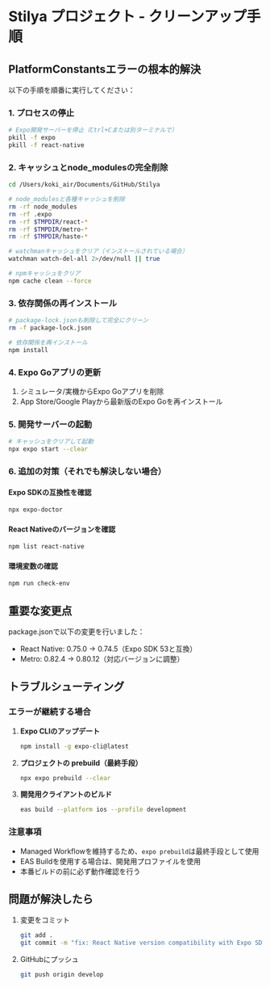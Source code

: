 # Stilya プロジェクト - クリーンアップ手順

## PlatformConstantsエラーの根本的解決

以下の手順を順番に実行してください：

### 1. プロセスの停止
```bash
# Expo開発サーバーを停止（Ctrl+Cまたは別ターミナルで）
pkill -f expo
pkill -f react-native
```

### 2. キャッシュとnode_modulesの完全削除
```bash
cd /Users/koki_air/Documents/GitHub/Stilya

# node_modulesと各種キャッシュを削除
rm -rf node_modules
rm -rf .expo
rm -rf $TMPDIR/react-*
rm -rf $TMPDIR/metro-*
rm -rf $TMPDIR/haste-*

# watchmanキャッシュをクリア（インストールされている場合）
watchman watch-del-all 2>/dev/null || true

# npmキャッシュをクリア
npm cache clean --force
```

### 3. 依存関係の再インストール
```bash
# package-lock.jsonも削除して完全にクリーン
rm -f package-lock.json

# 依存関係を再インストール
npm install
```

### 4. Expo Goアプリの更新
1. シミュレータ/実機からExpo Goアプリを削除
2. App Store/Google Playから最新版のExpo Goを再インストール

### 5. 開発サーバーの起動
```bash
# キャッシュをクリアして起動
npx expo start --clear
```

### 6. 追加の対策（それでも解決しない場合）

#### Expo SDKの互換性を確認
```bash
npx expo-doctor
```

#### React Nativeのバージョンを確認
```bash
npm list react-native
```

#### 環境変数の確認
```bash
npm run check-env
```

## 重要な変更点

package.jsonで以下の変更を行いました：
- React Native: 0.75.0 → 0.74.5（Expo SDK 53と互換）
- Metro: 0.82.4 → 0.80.12（対応バージョンに調整）

## トラブルシューティング

### エラーが継続する場合

1. **Expo CLIのアップデート**
   ```bash
   npm install -g expo-cli@latest
   ```

2. **プロジェクトの prebuild（最終手段）**
   ```bash
   npx expo prebuild --clear
   ```

3. **開発用クライアントのビルド**
   ```bash
   eas build --platform ios --profile development
   ```

### 注意事項

- Managed Workflowを維持するため、`expo prebuild`は最終手段として使用
- EAS Buildを使用する場合は、開発用プロファイルを使用
- 本番ビルドの前に必ず動作確認を行う

## 問題が解決したら

1. 変更をコミット
   ```bash
   git add .
   git commit -m "fix: React Native version compatibility with Expo SDK 53"
   ```

2. GitHubにプッシュ
   ```bash
   git push origin develop
   ```
